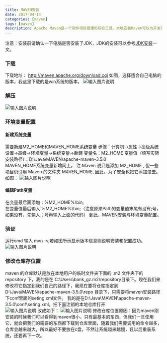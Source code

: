 ```yaml
---
title: MAVEN安装
date: 2017-04-14
categories: [maven]
tags: [maven]
description: Apache Maven是一个软件项目管理和综合工具。本地安装Maven可以为开发带来很多方便。
---
```

 注意：安装前请确认一下电脑是否安装了JDK，JDK的安装可以参考[JDK安装](https://my.oschina.net/sssmile/blog/879742)一文。 
### 下载 
下载地址： http://maven.apache.org/download.cgi 
 如图，选择适合自己电脑的版本，我这里下载的是win系统的版本。
![输入图片说明](https://static.oschina.net/uploads/img/201704/14171501_cvDL.png "在这里输入图片标题")

### 解压 
![输入图片说明](https://static.oschina.net/uploads/img/201704/14172231_lAIx.png "在这里输入图片标题")

###  环境变量配置 
#### 新建系统变量 
需要新建M2_HOME和MAVEN_HOME系统变量 
步骤：计算机→属性→高级系统设置→高级→环境变量→系统变量→新建 
变量名：M2_HOME 
变量值（填写实际安装路径）：D:\Java\MAVEN\apache-maven-3.5.0  
MAVEN_HOME系统变量新增同上。 
注:Maven 说只是添加 M2_HOME , 但一些项目仍引用 Maven 的文件夹 MAVEN_HOME, 因此，为了安全也把它添加进去。 
如图： 
![输入图片说明](https://static.oschina.net/uploads/img/201704/14173049_twJK.png "在这里输入图片标题")

#### 编辑Path变量 
在变量最后面添加：%M2_HOME%\bin;  
在变量值最后输入 %M2_HOME%\bin;（注意原来Path的变量值末尾有没有;号，如果没有，先输入；号再输入上面的代码）
 到此，MAVEN安装与环境变量配置。

### 验证 
运行cmd 输入 mvn -v,若如图所示显示版本信息则说明安装和配置成功。
![输入图片说明](https://static.oschina.net/uploads/img/201704/14173539_vzzB.png "在这里输入图片标题")

### 修改仓库存位置 
maven 的仓库默认是放在本地用户的临时文件夹下面的 .m2 文件夹下的 repository 下，我的是在 C:\Users\bank_gz\.m2\repository目录下。现在我们来修改将它指定到我们自己的路径下，我现在要将仓库指定到D:\Java\MAVEN\apache-maven-3.5.0\repo 目录下，只需要将maven安装路径下conf里面的seting.xml文件。 
我的是在D:\Java\MAVEN\apache-maven-3.5.0\conf\seting.xml。把下面注销的本地仓库打开  
![输入图片说明](https://static.oschina.net/uploads/img/201704/20092729_esjo.png "在这里输入图片标题") 
改成如下： 
![输入图片说明](https://static.oschina.net/uploads/img/201704/20092854_jYqS.png "在这里输入图片标题") 
修改仓库位置原因：因为maven刚安装的时候我们可以看得到maven很小，只有最基本的东西，但我们一旦使用它，就会把我们的需要的东西都下载到仓库里面，随着我们需要调用的命令越多，仓库会越来越大，所以最好不要放在c盘，不然让系统越来越慢，且以后重装系统，还要再下一次。 
